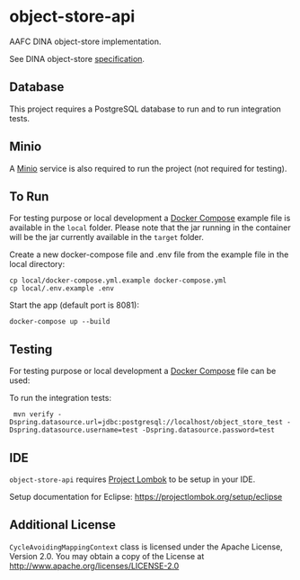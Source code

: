 # object-store-api

AAFC DINA object-store implementation.

See DINA object-store [specification](https://github.com/DINA-Web/object-store-specs).

## Database
This project requires a PostgreSQL database to run and to run integration tests.

## Minio
A [Minio](https://min.io/) service is also required to run the project (not required for testing).

## To Run

For testing purpose or local development a [Docker Compose](https://docs.docker.com/compose/) example file is available in the `local` folder.
Please note that the jar running in the container will be the jar currently available in the `target` folder.

Create a new docker-compose file and .env file from the example file in the local directory:

```
cp local/docker-compose.yml.example docker-compose.yml
cp local/.env.example .env
```

Start the app (default port is 8081):

```
docker-compose up --build
```


## Testing
For testing purpose or local development a [Docker Compose](https://docs.docker.com/compose/) file can be used:



To run the integration tests:

```
 mvn verify -Dspring.datasource.url=jdbc:postgresql://localhost/object_store_test -Dspring.datasource.username=test -Dspring.datasource.password=test
```

## IDE

`object-store-api` requires [Project Lombok](https://projectlombok.org/) to be setup in your IDE.

Setup documentation for Eclipse: <https://projectlombok.org/setup/eclipse>

## Additional License
`CycleAvoidingMappingContext` class is licensed under the Apache License, Version 2.0. You may obtain a copy of the License at http://www.apache.org/licenses/LICENSE-2.0